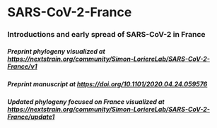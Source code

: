 # SARS-CoV-2-France
### Introductions and early spread of SARS-CoV-2 in France
##### Preprint phylogeny visualized at https://nextstrain.org/community/Simon-LoriereLab/SARS-CoV-2-France/v1
##### Preprint manuscript at https://doi.org/10.1101/2020.04.24.059576

##### Updated phylogeny focused on France visualized at https://nextstrain.org/community/Simon-LoriereLab/SARS-CoV-2-France/update1

